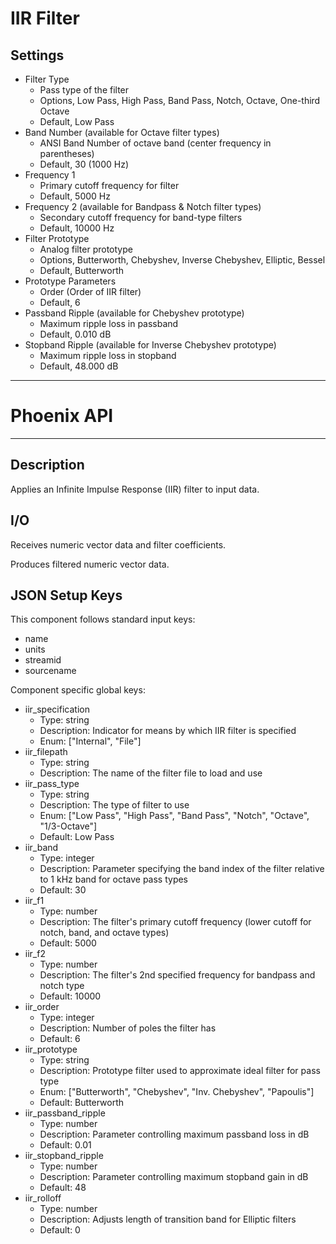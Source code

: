 # IIR Filter
## Settings
- Filter Type
    - Pass type of the filter
    - Options, Low Pass, High Pass, Band Pass, Notch, Octave, One-third Octave
    - Default, Low Pass
- Band Number (available for Octave filter types)
    - ANSI Band Number of octave band (center frequency in parentheses)
    - Default, 30 (1000 Hz)
- Frequency 1
    - Primary cutoff frequency for filter
    - Default, 5000 Hz
- Frequency 2 (available for Bandpass & Notch filter types)
    - Secondary cutoff frequency for band-type filters
    - Default, 10000 Hz
- Filter Prototype
    - Analog filter prototype
    - Options, Butterworth, Chebyshev, Inverse Chebyshev, Elliptic, Bessel
    - Default, Butterworth
- Prototype Parameters
    - Order (Order of IIR filter)
    - Default, 6
- Passband Ripple (available for Chebyshev prototype)
    - Maximum ripple loss in passband
    - Default, 0.010 dB
- Stopband Ripple (available for Inverse Chebyshev prototype)
    - Maximum ripple loss in stopband
    - Default, 48.000 dB
___
# Phoenix API
___
## Description

Applies an Infinite Impulse Response (IIR) filter to input data.

## I/O

Receives numeric vector data and filter coefficients.

Produces filtered numeric vector data.

## JSON Setup Keys

This component follows standard input keys:
- name
- units
- streamid
- sourcename

Component specific global keys:
- iir_specification
  - Type: string
  - Description: Indicator for means by which IIR filter is specified
  - Enum: ["Internal", "File"]
- iir_filepath
  - Type: string
  - Description: The name of the filter file to load and use
- iir_pass_type
  - Type: string
  - Description: The type of filter to use
  - Enum: ["Low Pass", "High Pass", "Band Pass", "Notch", "Octave", "1/3-Octave"]
  - Default: Low Pass
- iir_band
  - Type: integer
  - Description: Parameter specifying the band index of the filter relative to 1 kHz band for octave pass types
  - Default: 30
- iir_f1
  - Type: number
  - Description: The filter's primary cutoff frequency (lower cutoff for notch, band, and octave types)
  - Default: 5000
- iir_f2
  - Type: number
  - Description: The filter's 2nd specified frequency for bandpass and notch type
  - Default: 10000
- iir_order
  - Type: integer
  - Description: Number of poles the filter has
  - Default: 6
- iir_prototype
  - Type: string
  - Description: Prototype filter used to approximate ideal filter for pass type
  - Enum: ["Butterworth", "Chebyshev", "Inv. Chebyshev", "Papoulis"]
  - Default: Butterworth
- iir_passband_ripple
  - Type: number
  - Description: Parameter controlling maximum passband loss in dB
  - Default: 0.01
- iir_stopband_ripple
  - Type: number
  - Description: Parameter controlling maximum stopband gain in dB
  - Default: 48
- iir_rolloff
  - Type: number
  - Description: Adjusts length of transition band for Elliptic filters
  - Default: 0
